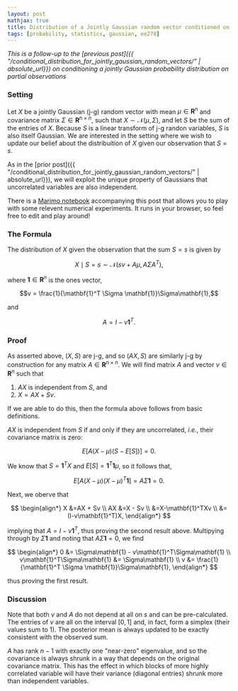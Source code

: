 ```yaml
---
layout: post
mathjax: true
title: Distribution of a Jointly Gaussian random vector conditioned on observing the sum of entries
tags: [probability, statistics, gaussian, ee278]
---
```


_This is a follow-up to the [previous post]({{ "/conditional_distribution_for_jointly_gaussian_random_vectors/" | absolute_url}}) on conditioning a jointly Gaussian probability distribution on partial observations_
### Setting

Let $X$ be a jointly Gaussian (j-g) random vector with mean $\mu\in\mathbf{R}^n$ and covariance matrix $\Sigma\in\mathbf{R}^{n\times n}$, such that $X\sim\mathcal{N}(\mu, \Sigma)$, and let $S$ be the sum of the entries of $X$. Because $S$ is a linear transform of j-g randon variables, $S$ is also itself Gaussian. We are interested in the setting where we wish to update our belief about the distribuition of $X$ given our observation that $S=s$.

As in the [prior post]({{ "/conditional_distribution_for_jointly_gaussian_random_vectors/" | absolute_url}}), we will exploit the unique property of Gaussians that uncorrelated variables are also independent.

There is a [Marimo notebook](https://marimo.app/#code/JYWwDg9gTgLgBCAhlUEBQaD6mDmBTAOzykRjwBNMB3YGACzgF44AiABgDoBODgRi4C05PADcAzCzSIwYJgmSoOAQRkAKAJQY0AAWlgOAYzwAbY2mEAzONlUgI6gFxo4LuFACuBTACN3MGBAEcnYc7sAcvv6BqsaI3iaMLERUcOSkiCyargjumADOxsDCUMEQoeEFRcSqAgBMADRwDXCcvI2x8caJIO4sjSKIxu54jGxZrnn5hcWl5RyVxTXNza3tcQkseX1wA0MjY86uIXR5MIgGANaqANoeXpEBBI09U1VQjZMLxAC64y5QeBg7igQReX3ebk8Pj8jw+r2KWl0MkMJjMlmsmFUBDAjTu0KiBEch3+UIegWJcAAxHB8EQSGQ4Ig4AAFADKABE4AYIAMUIgCEZ5DAUAAPClIYXAEWs4AALzwcl4bApAFk5NiOCQCOQICBNfzyLZSKKZfLnsapaa8H84AAhdX6HUwVQqxoqjjC-l5SB5PAadRwADULT4cAAVHANXgAJ5+iUmuXWinUgyDAzuWIMkQUzAQB0cQJ4PJGyXSxM2kRyVT27TWexwAD0cFUuY4ABU4LWa3WbSm0xnSAqlBSlPmY3GLWX5QGBJH9BA-NURI0NYXi-HLeWbQCgSC4EpGra3ebS1b+oi9CjTOY8FYbEe4GBjDAPgQ8kTsnk3xw6HhSEgwGrRoDAAxIn0QPIkEyCknxgD1aGMP0WGgYAcGAAhBi5HkFH5QUNxFaDslgjgcAMCwNApHdgQIC9kSMa90RsA87UaWDX3fJxsltTBkjkUcu07fd2wpL88h-P8YAA6seLwKhgNAlhwMgjIbWImAEKQ9wwDSMhyCw3lgFwhV8MI1xiNI8jt0Bajm245J6k0DAkX0ei0VvDEgLtGS5LnVjnw-Mzn3mMgQCxR1DJwat1DWTpEhQtCMOMUyXGI048FCjVyAi6Tkmi+QoAuYgLBAGBEgImKNi0nSKGSx8gvUmBENUFgssQHBAkGPI4AgKxuREQy+QFYyLSMLZVKCxDaUNca4IsijsiokFaJc1EbzvTFmPws8EAgZ5cnBFccTgT5pmIfoApcal0O9PADHgKrBz0kA-wIDg4FoY66AXYw9LydwQDgAJuu8X0oBEChjvFXJeOYE63g4XZhnDHYg33QTbH206oARwYkYjVciHXScrXUG0QhEU5ziua4NT+0KXlyvbvN+SjrL3DHvIc5arzc9awr8l8dguqkuV-S5AboUgUeALqmTyUAnzwEVGnCPA3oIQIBCIHBSGAcHGSCOmuqB3gYKCtLQpEGb4Mav0LBYZdjv+xgAG9af+1QrYcDhagsABfWrzLI+bXEWminMvVy1o85i2OOt9hdE8T-2kVRmJA6QwNiZTA6CuarN3cOdEj1bGI2w6BeFvBUN2Rpq5wcGDHzQpEpwDh67oNPrYt1R692a389Zwu4D7wY65r27uajsuNE41wFegeAkBQOxGS6uwKQX2BI3+sBozXudN-ARfjr-bxoCCCD47yI-IG3iUnwgRrgG8Dg98f+Ar9goebLsCu6sFqJLQwB1oYWetgJgzAWDYCQOhbALA54uEvHcCiQA) accompanying this post that allows you to play with some relevent numerical experiments. It runs in your browser, so feel free to edit and play around!

### The Formula

The distribution of $X$ given the observation that the sum $S=s$ is given by

$$X\mid S=s \sim \mathcal{N}\left(sv + A\mu, A\Sigma A^T\right),$$

where $\mathbf{1}\in\mathbf{R}^n$ is the ones vector,

$$v = \frac{1}{\mathbf{1}^T \Sigma \mathbf{1}}\Sigma\mathbf{1},$$

and

$$A=I-v\mathbf{1}^T.$$


### Proof

As asserted above, $(X, S)$ are j-g, and so $(AX,S)$ are similarly j-g by construction for any matrix $A\in\mathbf{R}^{n\times n}$. We will find matrix $A$ and vector $v\in\mathbf{R}^n$ such that

1. $AX$ is independent from $S$, and
2. $X=AX + Sv$.

If we are able to do this, then the formula above follows from basic definitions. 

$AX$ is independent from $S$ if and only if they are uncorrelated, _i.e._, their covariance matrix is zero:

$$E[A(X-\mu)(S-E[S])] = 0.$$

We know that $S=\mathbf{1}^TX$ and $E[S]=\mathbf{1}^T\mathbf{1}\mu$, so it follows that,

$$E[A(X-\mu)(X-\mu)^T\mathbf{1}] = A\Sigma\mathbf{1}=0.$$

Next, we oberve that

$$
\begin{align*}
X &=AX + Sv \\
AX &=X - Sv \\
&=X-\mathbf{1}^TXv \\
&= (I-v\mathbf{1}^T)X,
\end{align*}
$$

implying that $A=I-v\mathbf{1}^T$, thus proving the second result above. Multipying through by $\Sigma\mathbf{1}$ and noting that $A\Sigma\mathbf{1}=0$, we find

$$
\begin{align*}
0 &= \Sigma\mathbf{1} - v\mathbf{1}^T\Sigma\mathbf{1}  \\
v\mathbf{1}^T\Sigma\mathbf{1} &= \Sigma\mathbf{1} \\
v &= \frac{1}{\mathbf{1}^T \Sigma \mathbf{1}}\Sigma\mathbf{1},
\end{align*}
$$

thus proving the first result. 

### Discussion

Note that both $v$ and $A$ do not depend at all on $s$ and can be pre-calculated. The entries of $v$ are all on the interval $[0,1]$ and, in fact, form a simplex (their values sum to $1$). The posterior mean is always updated to be exactly consistent with the observed sum.

$A$ has rank $n-1$ with exactly one "near-zero" eigenvalue, and so the covariance is always shrunk in a way that depends on the original covariance matrix. This has the effect in which blocks of more highly correlated variable will have their variance (diagonal entries) shrunk more than independent variables. 
